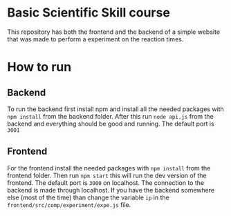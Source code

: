 # Basic Scientific Skill course
This repository has both the frontend and the backend of a simple website
that was made to perform a experiment on the reaction times.
# How to run
## Backend
To run the backend first install npm and install all the needed packages with `npm install` from the backend folder.
After this run `node api.js` from the backend and everything should be good and running.
The default port is `3001`
## Frontend
For the frontend install the needed packages with `npm install` from the frontend folder.
Then run `npm start` this will run the dev version of the frontend.
The default port is `3000` on localhost.
The connection to the backend is made through localhost. If you have the backend somewhere else (most of the time) than change the variable `ip` in the `frontend/src/comp/experiment/expe.js` file.
